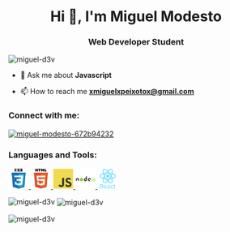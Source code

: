 
<h1 align="center">Hi 👋, I'm Miguel Modesto</h1>
<h3 align="center">Web Developer Student</h3>

<p align="left"> <img src="https://komarev.com/ghpvc/?username=miguel-d3v&label=Profile%20views&color=0e75b6&style=flat" alt="miguel-d3v" /> </p>

- 💬 Ask me about **Javascript**

- 📫 How to reach me **xmiguelxpeixotox@gmail.com**

<h3 align="left">Connect with me:</h3>
<p align="left">
<a href="https://linkedin.com/in/miguel-modesto-672b94232" target="blank"><img align="center" src="https://raw.githubusercontent.com/rahuldkjain/github-profile-readme-generator/master/src/images/icons/Social/linked-in-alt.svg" alt="miguel-modesto-672b94232" height="30" width="40" /></a>
</p>

<h3 align="left">Languages and Tools:</h3>
<p align="left"> <a href="https://www.w3schools.com/css/" target="_blank" rel="noreferrer"> <img src="https://raw.githubusercontent.com/devicons/devicon/master/icons/css3/css3-original-wordmark.svg" alt="css3" width="40" height="40"/> </a> <a href="https://www.w3.org/html/" target="_blank" rel="noreferrer"> <img src="https://raw.githubusercontent.com/devicons/devicon/master/icons/html5/html5-original-wordmark.svg" alt="html5" width="40" height="40"/> </a> <a href="https://developer.mozilla.org/en-US/docs/Web/JavaScript" target="_blank" rel="noreferrer"> <img src="https://raw.githubusercontent.com/devicons/devicon/master/icons/javascript/javascript-original.svg" alt="javascript" width="40" height="40"/> </a> <a href="https://nodejs.org" target="_blank" rel="noreferrer"> <img src="https://raw.githubusercontent.com/devicons/devicon/master/icons/nodejs/nodejs-original-wordmark.svg" alt="nodejs" width="40" height="40"/> </a> <a href="https://reactjs.org/" target="_blank" rel="noreferrer"> <img src="https://raw.githubusercontent.com/devicons/devicon/master/icons/react/react-original-wordmark.svg" alt="react" width="40" height="40"/> </a> </p>

<p><img align="left" src="https://github-readme-stats.vercel.app/api/top-langs?username=miguel-d3v&show_icons=true&locale=en&layout=compact" alt="miguel-d3v" /></p>

<p>&nbsp;<img align="center" src="https://github-readme-stats.vercel.app/api?username=miguel-d3v&show_icons=true&locale=en" alt="miguel-d3v" /></p>

<p><img align="center" src="https://github-readme-streak-stats.herokuapp.com/?user=miguel-d3v&" alt="miguel-d3v" /></p>
